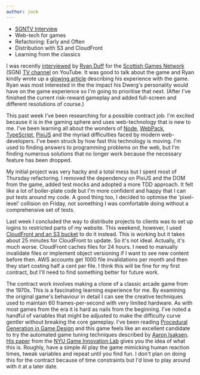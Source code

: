 ```yaml
---
author: jock
---
```

* [SGNTV Interview](https://youtu.be/x1Ana4lfqMg)
* Web-tech for games
* Refactoring: Early and Often
* Distribution with S3 and CloudFront
* Learning from the classics

I was recently [interviewed](https://youtu.be/x1Ana4lfqMg) by [Ryan Duff](https://twitter.com/RyanDuff451) for the [Scottish Games Network](https://scottishgames.net/) (SGN) [TV channel](https://www.youtube.com/channel/UCeFoIw96lnvHzFRWIIKUAew) on YouTube. It was good to talk about the game and Ryan kindly wrote up a [glowing article](https://scottishgames.net/2021/02/10/dwerg-saga-a-cult-classic-in-the-making/#more-15743) describing his experience with the game. Ryan was most interested in the the impact his Dwerg's personality would have on the game experience so I'm going to prioritise that next. (After I've finished the current risk-reward gameplay and added full-screen and different resolutions of course.)

This past week I've been researching for a possible contract job. I'm excited because it is in the gaming sphere and uses web-technology that is new to me. I've been learning all about the wonders of [Node](https://nodejs.org/en/), [WebPack](https://webpack.js.org/), [TypeScript](https://www.typescriptlang.org/), [PixiJS](https://github.com/pixijs/pixi.js) and the myriad difficulties faced by modern web-developers. I've been struck by how fast this technology is moving. I'm used to finding answers to programming problems on the web, but I'm finding numerous solutions that no longer work because the necessary feature has been dropped.

My initial project was very hacky and a total mess but I spent most of Thursday refactoring. I removed the dependency on PixiJS and the DOM from the game, added test mocks and adopted a more TDD approach. It felt like a lot of boiler-plate code but I'm more confident and happy that I can put tests around my code. A good thing too, I decided to optimise the 'pixel-level' collision on Friday, not something I was comfortable doing without a comprehensive set of tests.

Last week I concluded the way to distribute projects to clients was to set up logins to restricted parts of my website. This weekend, however, I used [CloudFront and an S3 bucket](https://docs.aws.amazon.com/AmazonCloudFront/latest/DeveloperGuide/private-content-restricting-access-to-s3.html) to do it instead. This is working but it takes about 25 minutes for CloudFront to update. So it's not ideal. Actually, it's much worse. CloudFront caches files for 24 hours. I need to manually invalidate files or implement object versioning if I want to see new content before then. AWS accounts get 1000 file invalidations per month and then they start costing half a cent per file. I think this will be fine for my first contract, but I'll need to find something better for future work.

The contract work involves making a clone of a classic arcade game from the 1970s. This is a fascinating learning experience for me. By examining the original game's behaviour in detail I can see the creative techniques used to maintain 60 frames-per-second with very limited hardware. As with most games from the era it is hard as nails from the beginning. I've noted a handful of variables that might be adjusted to make the difficulty curve gentler without breaking the core gameplay. I've been reading [Procedural Generation in Game Design](https://www.routledge.com/Procedural-Generation-in-Game-Design/Short-Adams/p/book/9781498799195) and this game feels like an excellent candidate to try the automated game tuning techniques described by [Aaron Isaksen](https://twitter.com/aireye). [His paper](http://game.engineering.nyu.edu/wp-content/uploads/2015/04/discovering-unique-game-variants-CCGW-ICCC-2015-FINAL.pdf) from the [NYU Game Innovation Lab](http://game.engineering.nyu.edu/) gives you the idea of what this is. Roughly, have a simple AI play the game mimicking human reaction times, tweak variables and repeat until you find fun. I don't plan on doing this for the contract because of time constraints but I'd love to play around with it at a later date.
